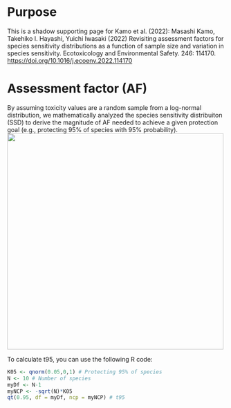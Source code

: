 # Purpose
This is a shadow supporting page for Kamo et al. (2022):
Masashi Kamo, Takehiko I. Hayashi, Yuichi Iwasaki (2022) Revisiting assessment factors for species sensitivity distributions as a function of sample size and variation in species sensitivity. Ecotoxicology and Environmental Safety. 246: 114170. https://doi.org/10.1016/j.ecoenv.2022.114170

# Assessment factor (AF)
By assuming toxicity values are a random sample from a log-normal distribution, we mathematically analyzed the species sensitivity distribuiton (SSD) to derive the magnitude of AF needed to achieve a given protection goal (e.g., protecting 95% of species with 95% probability). 
<img src="https://github.com/user-attachments/assets/5dd4dc3d-5b38-45b9-918a-e79052304bd5" width="500">

To calculate t95, you can use the following R code:

```r
K05 <- qnorm(0.05,0,1) # Protecting 95% of species
N <- 10 # Number of species
myDf <- N-1
myNCP <- -sqrt(N)*K05
qt(0.95, df = myDf, ncp = myNCP) # t95


